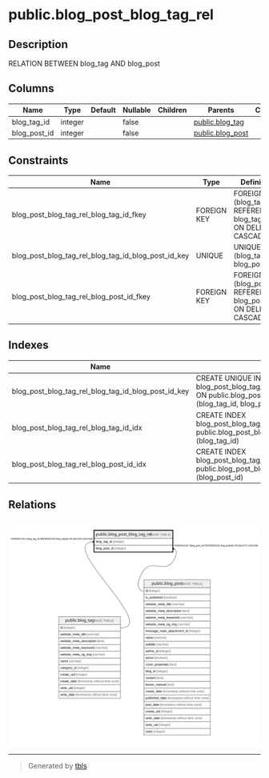 # public.blog_post_blog_tag_rel

## Description

RELATION BETWEEN blog_tag AND blog_post

## Columns

| Name | Type | Default | Nullable | Children | Parents | Comment |
| ---- | ---- | ------- | -------- | -------- | ------- | ------- |
| blog_tag_id | integer |  | false |  | [public.blog_tag](public.blog_tag.md) |  |
| blog_post_id | integer |  | false |  | [public.blog_post](public.blog_post.md) |  |

## Constraints

| Name | Type | Definition |
| ---- | ---- | ---------- |
| blog_post_blog_tag_rel_blog_tag_id_fkey | FOREIGN KEY | FOREIGN KEY (blog_tag_id) REFERENCES blog_tag(id) ON DELETE CASCADE |
| blog_post_blog_tag_rel_blog_tag_id_blog_post_id_key | UNIQUE | UNIQUE (blog_tag_id, blog_post_id) |
| blog_post_blog_tag_rel_blog_post_id_fkey | FOREIGN KEY | FOREIGN KEY (blog_post_id) REFERENCES blog_post(id) ON DELETE CASCADE |

## Indexes

| Name | Definition |
| ---- | ---------- |
| blog_post_blog_tag_rel_blog_tag_id_blog_post_id_key | CREATE UNIQUE INDEX blog_post_blog_tag_rel_blog_tag_id_blog_post_id_key ON public.blog_post_blog_tag_rel USING btree (blog_tag_id, blog_post_id) |
| blog_post_blog_tag_rel_blog_tag_id_idx | CREATE INDEX blog_post_blog_tag_rel_blog_tag_id_idx ON public.blog_post_blog_tag_rel USING btree (blog_tag_id) |
| blog_post_blog_tag_rel_blog_post_id_idx | CREATE INDEX blog_post_blog_tag_rel_blog_post_id_idx ON public.blog_post_blog_tag_rel USING btree (blog_post_id) |

## Relations

![er](public.blog_post_blog_tag_rel.svg)

---

> Generated by [tbls](https://github.com/k1LoW/tbls)
